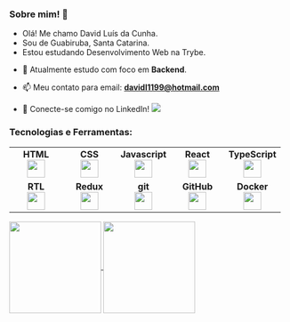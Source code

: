 <h3>Sobre mim! 👋 </h3>

<ul>
  <li>Olá! Me chamo David Luís da Cunha.</li>
  <li>Sou de Guabiruba, Santa Catarina.</li>
  <li>Estou estudando Desenvolvimento Web na Trybe.</li>
</ul>

- 🌱 Atualmente estudo com foco em **Backend**.

- 📫 Meu contato para email: **davidl1199@hotmail.com**
  
- 🔗 Conecte-se comigo no LinkedIn!   <a target='_blank' href="https://www.linkedin.com/in/davidlcunha/">
    <img src="https://img.shields.io/badge/LinkedIn-0077B5?style=for-the-badge&logo=linkedin&logoColor=white">
</a>

<div>
<h3>Tecnologias e Ferramentas:</h3>
  <table width="320px">
      <tbody>
          <tr valign="top">
              <td width="80px" align="center">
                  <span><strong>HTML</strong></span><br>
                  <img height="32" src="https://cdn.jsdelivr.net/gh/devicons/devicon/icons/html5/html5-original.svg">
              </td>
              <td width="80px" align="center">
                  <span><strong>CSS</strong></span><br>
                  <img height="32px" src="https://cdn.jsdelivr.net/gh/devicons/devicon/icons/css3/css3-original.svg">
              </td>
              <td width="80px" align="center">
                  <span><strong>Javascript</strong></span><br>
                  <img height="32px" src="https://upload.vectorlogo.zone/logos/javascript/images/239ec8a4-163e-4792-83b6-3f6d96911757.svg">
              </td>
              <td width="80px" align="center">
                  <span><strong>React</strong></span><br>
                  <img height="32px" src="https://cdn.jsdelivr.net/gh/devicons/devicon/icons/react/react-original.svg">
              </td>
              <td width="80px" align="center">
                  <span><strong>TypeScript</strong></span><br>
                  <img height="32px" src="https://www.vectorlogo.zone/logos/typescriptlang/typescriptlang-icon.svg">
              </td>
          </tr>
          <tr valign="top">
              <td width="80px" align="center">
                  <span><strong>RTL</strong></span><br>
                  <img height="32" src="https://testing-library.com/img/octopus-128x128.png">
              </td>
              <td width="80px" align="center">
                  <span><strong>Redux</strong></span><br>
                  <img height="32" src="https://cdn.worldvectorlogo.com/logos/redux.svg">
              </td>
              <td width="80px" align="center">
                  <span><strong>git</strong></span><br>
                  <img height="32px" src="https://cdn.jsdelivr.net/gh/devicons/devicon/icons/git/git-plain.svg">
              </td>
              <td width="80px" align="center">
                  <span><strong>GitHub</strong></span><br>
                  <img height="32px" src="https://www.vectorlogo.zone/logos/github/github-tile.svg">
              </td>
              <td width="80px" align="center">
                  <span><strong>Docker</strong></span><br>
                  <img height="32px" src="https://www.vectorlogo.zone/logos/docker/docker-icon.svg">
              </td>
          </tr>
      </tbody>
  </table>
</div>

<div>
    <a href='https://github.com/davidcunhadev'>
    <img align='center' height='165em' src='https://github-readme-stats.vercel.app/api?username=davidcunhadev&theme=transparent&text_color=adbac7&title_color=ffffff'>
    </a>
    <a href='https://github.com/davidcunhadev'>
    <img align='center' height='165em' src='https://github-readme-stats.vercel.app/api/top-langs/?username=davidcunhadev&layout=compact&theme=transparent&text_color=adbac7&title_color=ffffff'>
    </a>
</div>

